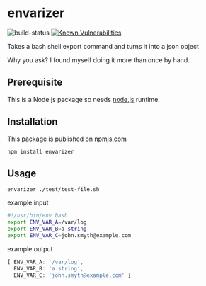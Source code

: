 # envarizer
![build-status](https://api.travis-ci.org/jnyryan/envarizer.svg)
[![Known Vulnerabilities](https://snyk.io/test/npm/envarizer/badge.svg)](https://snyk.io/test/npm/envarizer)

Takes a bash shell export command and turns it into a json object

Why you ask? I found myself doing it more than once by hand.

## Prerequisite

This is a Node.js package so needs [node.js](https://nodejs.org/en/) runtime.

## Installation

This package is published on [npmjs.com](https://www.npmjs.com/package/envarizer)

```
npm install envarizer
```

## Usage

```
envarizer ./test/test-file.sh
```

example input

``` bash
#!/usr/bin/env bash
export ENV_VAR_A=/var/log
export ENV_VAR_B=a string
export ENV_VAR_C=john.smyth@example.com
```

example output
``` javascript
[ ENV_VAR_A: '/var/log',
  ENV_VAR_B: 'a string',
  ENV_VAR_C: 'john.smyth@example.com' ]
```